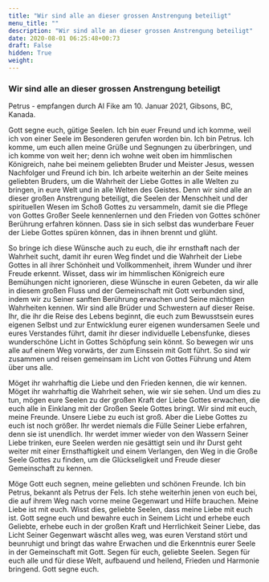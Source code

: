 ```yaml
---
title: "Wir sind alle an dieser grossen Anstrengung beteiligt"
menu_title: ""
description: "Wir sind alle an dieser grossen Anstrengung beteiligt"
date: 2020-08-01 06:25:48+00:73
draft: False
hidden: True
weight:
---
```

### Wir sind alle an dieser grossen Anstrengung beteiligt

Petrus - empfangen durch Al Fike am 10. Januar 2021, Gibsons, BC, Kanada.

Gott segne euch, gütige Seelen. Ich bin euer Freund und ich komme, weil ich von einer Seele im Besonderen gerufen worden bin. Ich bin Petrus. Ich komme, um euch allen meine Grüße und Segnungen zu überbringen, und ich komme von weit her; denn ich wohne weit oben im himmlischen Königreich, nahe bei meinem geliebten Bruder und Meister Jesus, wessen Nachfolger und Freund ich bin. Ich arbeite weiterhin an der Seite meines geliebten Bruders, um die Wahrheit der Liebe Gottes in alle Welten zu bringen, in eure Welt und in alle Welten des Geistes. Denn wir sind alle an dieser großen Anstrengung beteiligt, die Seelen der Menschheit und der spirituellen Wesen im Schoß Gottes zu versammeln, damit sie die Pflege von Gottes Großer Seele kennenlernen und den Frieden von Gottes schöner Berührung erfahren können. Dass sie in sich selbst das wunderbare Feuer der Liebe Gottes spüren können, das in ihnen brennt und glüht.  

So bringe ich diese Wünsche auch zu euch, die ihr ernsthaft nach der Wahrheit sucht, damit ihr euren Weg findet und die Wahrheit der Liebe Gottes in all ihrer Schönheit und Vollkommenheit, ihrem Wunder und ihrer Freude erkennt. Wisset, dass wir im himmlischen Königreich eure Bemühungen nicht ignorieren, diese Wünsche in euren Gebeten, da wir alle in diesem großen Fluss und der Gemeinschaft mit Gott verbunden sind, indem wir zu Seiner sanften Berührung erwachen und Seine mächtigen Wahrheiten kennen. Wir sind alle Brüder und Schwestern auf dieser Reise. Ihr, die ihr die Reise des Lebens beginnt, die euch zum Bewusstsein eures eigenen Selbst und zur Entwicklung eurer eigenen wundersamen Seele und eures Verstandes führt, damit ihr dieser individuelle Lebensfunke, dieses wunderschöne Licht in Gottes Schöpfung sein könnt. So bewegen wir uns alle auf einem Weg vorwärts, der zum Einssein mit Gott führt. So sind wir zusammen und reisen gemeinsam im Licht von Gottes Führung und Atem über uns alle.

Möget ihr wahrhaftig die Liebe und den Frieden kennen, die wir kennen. Möget ihr wahrhaftig die Wahrheit sehen, wie wir sie sehen. Und um dies zu tun, mögen eure Seelen zu der großen Kraft der Liebe Gottes erwachen, die euch alle in Einklang mit der Großen Seele Gottes bringt. Wir sind mit euch, meine Freunde. Unsere Liebe zu euch ist groß. Aber die Liebe Gottes zu euch ist noch größer. Ihr werdet niemals die Fülle Seiner Liebe erfahren, denn sie ist unendlich. Ihr werdet immer wieder von den Wassern Seiner Liebe trinken, eure Seelen werden nie gesättigt sein und ihr Durst geht weiter mit einer Ernsthaftigkeit und einem Verlangen, den Weg in die Große Seele Gottes zu finden, um die Glückseligkeit und Freude dieser Gemeinschaft zu kennen.  

Möge Gott euch segnen, meine geliebten und schönen Freunde. Ich bin Petrus, bekannt als Petrus der Fels. Ich stehe weiterhin jenen von euch bei, die auf ihrem Weg nach vorne meine Gegenwart und Hilfe brauchen. Meine Liebe ist mit euch. Wisst dies, geliebte Seelen, dass meine Liebe mit euch ist. Gott segne euch und bewahre euch in Seinem Licht und erhebe euch Geliebte, erhebe euch in der großen Kraft und Herrlichkeit Seiner Liebe, das Licht Seiner Gegenwart wäscht alles weg, was euren Verstand stört und beunruhigt und bringt das wahre Erwachen und die Erkenntnis eurer Seele in der Gemeinschaft mit Gott. Segen für euch, geliebte Seelen. Segen für euch alle und für diese Welt, aufbauend und heilend, Frieden und Harmonie bringend. Gott segne euch.
 
